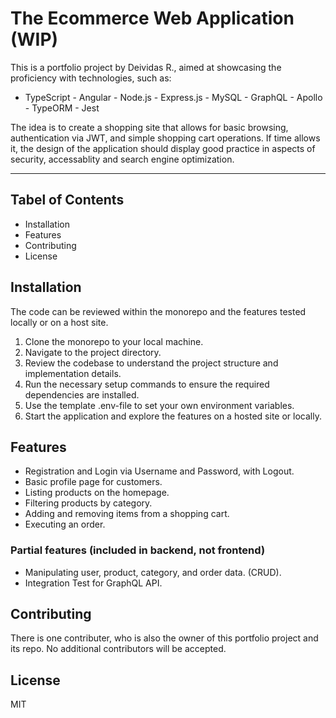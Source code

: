 # The Ecommerce Web Application (WIP)
This is a portfolio project by Deividas R., aimed at showcasing the proficiency with technologies, such as:

- TypeScript - Angular - Node.js - Express.js - MySQL - GraphQL - Apollo - TypeORM - Jest

The idea is to create a shopping site that allows for basic browsing, authentication via JWT, and simple shopping cart operations.
If time allows it, the design of the application should display good practice in aspects of security, accessablity and search engine optimization.

---

## Tabel of Contents

- Installation
- Features
- Contributing
- License

## Installation

The code can be reviewed within the monorepo and the features tested locally or on a host site.

1. Clone the monorepo to your local machine.
2. Navigate to the project directory.
3. Review the codebase to understand the project structure and implementation details.
4. Run the necessary setup commands to ensure the required dependencies are installed.
5. Use the template .env-file to set your own environment variables.
6. Start the application and explore the features on a hosted site or locally.


## Features

- Registration and Login via Username and Password, with Logout.
- Basic profile page for customers.
- Listing products on the homepage.
- Filtering products by category.
- Adding and removing items from a shopping cart.
- Executing an order.

### Partial features (included in backend, not frontend)

- Manipulating user, product, category, and order data. (CRUD).
- Integration Test for GraphQL API.

## Contributing

There is one contributer, who is also the owner of this portfolio project and its repo.
No additional contributors will be accepted.

## License

MIT
